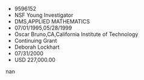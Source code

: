 
* 9596152
* NSF Young Investigator
* DMS,APPLIED MATHEMATICS
* 07/01/1995,05/28/1999
* Oscar Bruno,CA,California Institute of Technology
* Continuing Grant
* Deborah Lockhart
* 07/31/2000
* USD 227,000.00

nan

